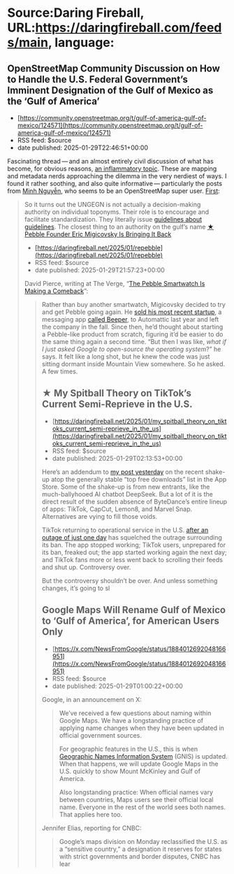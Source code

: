 # Source:Daring Fireball, URL:https://daringfireball.com/feeds/main, language:

## OpenStreetMap Community Discussion on How to Handle the U.S. Federal Government’s Imminent Designation of the Gulf of Mexico as the ‘Gulf of America’
 - [https://community.openstreetmap.org/t/gulf-of-america-gulf-of-mexico/124571](https://community.openstreetmap.org/t/gulf-of-america-gulf-of-mexico/124571)
 - RSS feed: $source
 - date published: 2025-01-29T22:46:51+00:00

<p>Fascinating thread — and an almost entirely civil discussion of what has become, for obvious reasons, <a href="https://daringfireball.net/linked/2025/01/28/google-maps-gulf">an inflammatory topic</a>. These are mapping and metadata nerds approaching the dilemma in the very nerdiest of ways. I found it rather soothing, and also quite informative — particularly the posts from <a href="https://www.openstreetmap.org/user/Minh%20Nguyen">Minh Nguyễn</a>, who seems to be an OpenStreetMap super user. <a href="https://community.openstreetmap.org/t/gulf-of-america-gulf-of-mexico/124571/55">First</a>:</p>

<blockquote>
  <p>So it turns out the UNGEGN is not actually a decision-making
authority on individual toponyms. Their role is to encourage and
facilitate standardization. They literally issue <a href="https://unstats.un.org/unsd/geoinfo/ungegn/wgGuidelines.html">guidelines about
guidelines</a>. The closest thing to an authority on the
gulf’s name <a href="https://www.researchgate.net/publ

## ★ Pebble Founder Eric Migicovsky Is Bringing It Back
 - [https://daringfireball.net/2025/01/repebble](https://daringfireball.net/2025/01/repebble)
 - RSS feed: $source
 - date published: 2025-01-29T21:57:23+00:00

<p>David Pierce, writing at The Verge, “<a href="https://www.theverge.com/2025/1/27/24352968/pebble-smartwatch-open-source-google-comeback">The Pebble Smartwatch Is Making a Comeback</a>”:</p>

<blockquote>
  <p>Rather than buy another smartwatch, Migicovsky decided to try and
get Pebble going again. He <a href="https://www.theverge.com/2024/4/9/24124179/beeper-app-automattic-acquisition-matrix-messaging">sold his most recent startup</a>, a
messaging app <a href="https://www.theverge.com/23998294/beeper-imessage-apple-app-security">called Beeper</a>, to Automattic last year and
left the company in the fall. Since then, he’d thought about
starting a Pebble-like product from scratch, figuring it’d be
easier to do the same thing again a second time. “But then I was
like, <em>what if I just asked Google to open-source the operating
system</em>?” he says. It felt like a long shot, but he knew the code
was just sitting dormant inside Mountain View somewhere. So he
asked. A few times.</p>



## ★ My Spitball Theory on TikTok’s Current Semi-Reprieve in the U.S.
 - [https://daringfireball.net/2025/01/my_spitball_theory_on_tiktoks_current_semi-reprieve_in_the_us](https://daringfireball.net/2025/01/my_spitball_theory_on_tiktoks_current_semi-reprieve_in_the_us)
 - RSS feed: $source
 - date published: 2025-01-29T02:13:53+00:00

<p>Here’s an addendum to <a href="https://daringfireball.net/linked/2025/01/27/shakeup-app-store-downloads">my post yesterday</a> on the recent shake-up atop the generally stable “top free downloads” list in the App Store. Some of the shake-up is from new entrants, like the much-ballyhooed AI chatbot DeepSeek. But a lot of it is the direct result of the sudden absence of ByteDance’s entire lineup of apps: TikTok, CapCut, Lemon8, and Marvel Snap. Alternatives are vying to fill those voids.</p>

<p>TikTok returning to operational service in the U.S. <a href="https://daringfireball.net/2025/01/briktok">after an outage of just one day</a> has squelched the outrage surrounding its ban. The app stopped working; TikTok users, unprepared for its ban, freaked out; the app started working again the next day; and TikTok fans more or less went back to scrolling their feeds and shut up. Controversy over.</p>

<p>But the controversy shouldn’t be over. And unless something changes, it’s going to sl

## Google Maps Will Rename Gulf of Mexico to ‘Gulf of America’, for American Users Only
 - [https://x.com/NewsFromGoogle/status/1884012692048166951](https://x.com/NewsFromGoogle/status/1884012692048166951)
 - RSS feed: $source
 - date published: 2025-01-29T01:00:22+00:00

<p>Google, in an announcement on X:</p>

<blockquote>
  <p>We’ve received a few questions about naming within Google Maps. We
have a longstanding practice of applying name changes when they
have been updated in official government sources.</p>

<p>For geographic features in the U.S., this is when <a href="https://www.usgs.gov/tools/geographic-names-information-system-gnis">Geographic
Names Information
System</a>
(GNIS) is updated. When that happens, we will update Google Maps
in the U.S. quickly to show Mount McKinley and Gulf of America.</p>

<p>Also longstanding practice: When official names vary between
countries, Maps users see their official local name. Everyone in
the rest of the world sees both names. That applies here too.</p>
</blockquote>

<p>Jennifer Elias, reporting for CNBC:</p>

<blockquote>
  <p>Google’s maps division on Monday reclassified the U.S. as a
“sensitive country,” a designation it reserves for states with
strict governments and border disputes, CNBC has lear

